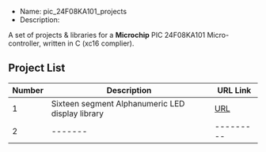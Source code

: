 
* Name: pic_24F08KA101_projects
* Description: 

A set of projects & libraries for a **Microchip** 
 PIC 24F08KA101 Micro-controller, written in C (xc16 complier).

Project List
-----------------------------------------

| Number | Description | URL Link |
| --- | --- | --- |
| 1 |  Sixteen segment Alphanumeric LED display library | [URL](projects/16Seg) |
| 2 |  ------- |--------- |
